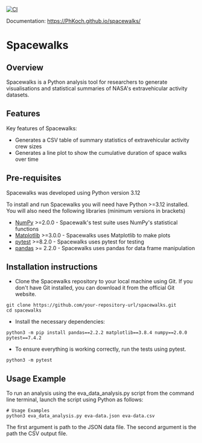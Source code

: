 [![CI](https://github.com/PhKoch/spacewalks/actions/workflows/main.yml/badge.svg)](https://github.com/PhKoch/spacewalks/actions/workflows/main.yml)

Documentation: https://PhKoch.github.io/spacewalks/

# Spacewalks

## Overview
Spacewalks is a Python analysis tool for researchers to generate visualisations
and statistical summaries of NASA's extravehicular activity datasets.

## Features
Key features of Spacewalks:

- Generates a CSV table of summary statistics of extravehicular activity crew sizes
- Generates a line plot to show the cumulative duration of space walks over time

## Pre-requisites

Spacewalks was developed using Python version 3.12

To install and run Spacewalks you will need have Python >=3.12 
installed. You will also need the following libraries (minimum versions in brackets)

- [NumPy](https://www.numpy.org/) >=2.0.0 - Spacewalk's test suite uses NumPy's statistical functions
- [Matplotlib](https://matplotlib.org/stable/index.html) >=3.0.0  - Spacewalks uses Matplotlib to make plots
- [pytest](https://docs.pytest.org/en/8.2.x/#) >=8.2.0  - Spacewalks uses pytest for testing
- [pandas](https://pandas.pydata.org/) >= 2.2.0 - Spacewalks uses pandas for data frame manipulation

## Installation instructions

+ Clone the Spacewalks repository to your local machine using Git.
If you don't have Git installed, you can download it from the official Git website.

```
git clone https://github.com/your-repository-url/spacewalks.git
cd spacewalks
```

+ Install the necessary dependencies:
```
python3 -m pip install pandas==2.2.2 matplotlib==3.8.4 numpy==2.0.0 pytest==7.4.2
```

+ To ensure everything is working correctly, run the tests using pytest.

```
python3 -m pytest
```



## Usage Example

To run an analysis using the eva_data_analysis.py script from the command line terminal,
launch the script using Python as follows:

```
# Usage Examples
python3 eva_data_analysis.py eva-data.json eva-data.csv
```

The first argument is path to the JSON data file.
The second argument is the path the CSV output file.